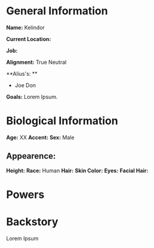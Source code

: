 # General Information
**Name:** Kelindor

**Current Location:**

**Job:**

**Alignment:** True Neutral

**Alius's: **
- Joe Don

**Goals:** Lorem Ipsum.

# Biological Information
**Age:** XX
**Accent:**
**Sex:** Male

## Appearence:
**Height:**
**Race:** Human
**Hair:** 
**Skin Color:** 
**Eyes:**
**Facial Hair:** 

# Powers

# Backstory
Lorem Ipsum










 

			

